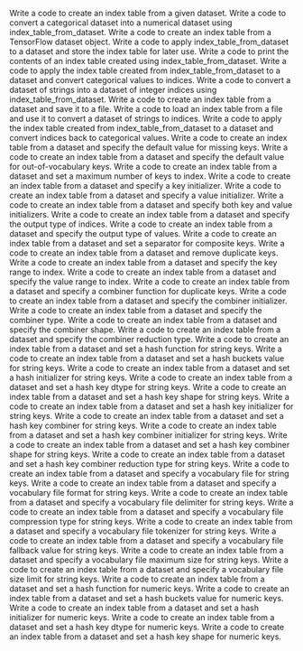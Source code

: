 Write a code to create an index table from a given dataset.
Write a code to convert a categorical dataset into a numerical dataset using index_table_from_dataset.
Write a code to create an index table from a TensorFlow dataset object.
Write a code to apply index_table_from_dataset to a dataset and store the index table for later use.
Write a code to print the contents of an index table created using index_table_from_dataset.
Write a code to apply the index table created from index_table_from_dataset to a dataset and convert categorical values to indices.
Write a code to convert a dataset of strings into a dataset of integer indices using index_table_from_dataset.
Write a code to create an index table from a dataset and save it to a file.
Write a code to load an index table from a file and use it to convert a dataset of strings to indices.
Write a code to apply the index table created from index_table_from_dataset to a dataset and convert indices back to categorical values.
Write a code to create an index table from a dataset and specify the default value for missing keys.
Write a code to create an index table from a dataset and specify the default value for out-of-vocabulary keys.
Write a code to create an index table from a dataset and set a maximum number of keys to index.
Write a code to create an index table from a dataset and specify a key initializer.
Write a code to create an index table from a dataset and specify a value initializer.
Write a code to create an index table from a dataset and specify both key and value initializers.
Write a code to create an index table from a dataset and specify the output type of indices.
Write a code to create an index table from a dataset and specify the output type of values.
Write a code to create an index table from a dataset and set a separator for composite keys.
Write a code to create an index table from a dataset and remove duplicate keys.
Write a code to create an index table from a dataset and specify the key range to index.
Write a code to create an index table from a dataset and specify the value range to index.
Write a code to create an index table from a dataset and specify a combiner function for duplicate keys.
Write a code to create an index table from a dataset and specify the combiner initializer.
Write a code to create an index table from a dataset and specify the combiner type.
Write a code to create an index table from a dataset and specify the combiner shape.
Write a code to create an index table from a dataset and specify the combiner reduction type.
Write a code to create an index table from a dataset and set a hash function for string keys.
Write a code to create an index table from a dataset and set a hash buckets value for string keys.
Write a code to create an index table from a dataset and set a hash initializer for string keys.
Write a code to create an index table from a dataset and set a hash key dtype for string keys.
Write a code to create an index table from a dataset and set a hash key shape for string keys.
Write a code to create an index table from a dataset and set a hash key initializer for string keys.
Write a code to create an index table from a dataset and set a hash key combiner for string keys.
Write a code to create an index table from a dataset and set a hash key combiner initializer for string keys.
Write a code to create an index table from a dataset and set a hash key combiner shape for string keys.
Write a code to create an index table from a dataset and set a hash key combiner reduction type for string keys.
Write a code to create an index table from a dataset and specify a vocabulary file for string keys.
Write a code to create an index table from a dataset and specify a vocabulary file format for string keys.
Write a code to create an index table from a dataset and specify a vocabulary file delimiter for string keys.
Write a code to create an index table from a dataset and specify a vocabulary file compression type for string keys.
Write a code to create an index table from a dataset and specify a vocabulary file tokenizer for string keys.
Write a code to create an index table from a dataset and specify a vocabulary file fallback value for string keys.
Write a code to create an index table from a dataset and specify a vocabulary file maximum size for string keys.
Write a code to create an index table from a dataset and specify a vocabulary file size limit for string keys.
Write a code to create an index table from a dataset and set a hash function for numeric keys.
Write a code to create an index table from a dataset and set a hash buckets value for numeric keys.
Write a code to create an index table from a dataset and set a hash initializer for numeric keys.
Write a code to create an index table from a dataset and set a hash key dtype for numeric keys.
Write a code to create an index table from a dataset and set a hash key shape for numeric keys.